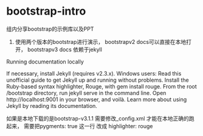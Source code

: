 bootstrap-intro
===============

组内分享bootstrap的示例库以及PPT

1. 使用两个版本的bootstrap进行演示， bootstrapv2 docs可以直接在本地打开， bootstrapv3 docs 依赖于jekyll

Running documentation locally

If necessary, install Jekyll (requires v2.3.x).
Windows users: Read this unofficial guide to get Jekyll up and running without problems.
Install the Ruby-based syntax highlighter, Rouge, with gem install rouge.
From the root /bootstrap directory, run jekyll serve in the command line.
Open http://localhost:9001 in your browser, and voilà.
Learn more about using Jekyll by reading its documentation.

如果是本地下载的是bootstrap-v3.1.1 需要修改_config.xml 才能在本地正确的跑起来， 需要把pygments: true 这一行 改成 highlighter: rouge
